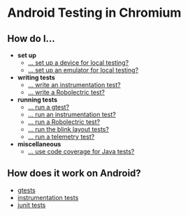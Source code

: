 # Android Testing in Chromium

## How do I...

  - **set up**
    - [... set up a device for local testing?](/testing/android/docs/todo.md)
    - [... set up an emulator for local testing?](/testing/android/docs/todo.md)
  - **writing tests**
    - [... write an instrumentation test?](/testing/android/docs/instrumentation.md)
    - [... write a Robolectric test?](/testing/android/docs/todo.md)
  - **running tests**
    - [... run a gtest?](/testing/android/docs/todo.md)
    - [... run an instrumentation test?](/testing/android/docs/todo.md)
    - [... run a Robolectric test?](/testing/android/docs/todo.md)
    - [... run the blink layout tests?](/testing/layout_tests.md)
    - [... run a telemetry test?](/testing/android/docs/todo.md)
  - **miscellaneous**
    - [... use code coverage for Java tests?](/build/android/docs/coverage.md)

## How does it work on Android?

  - [gtests](/testing/android/docs/gtest_implementation.md)
  - [instrumentation tests](/testing/android/docs/todo.md)
  - [junit tests](/testing/android/docs/todo.md)
